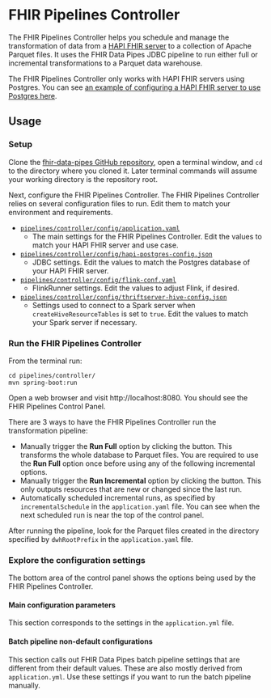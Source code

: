# FHIR Pipelines Controller

The FHIR Pipelines Controller helps you schedule and manage the transformation
of data from a [HAPI FHIR server](https://hapifhir.io/) to a collection of
Apache Parquet files. It uses the FHIR Data Pipes JDBC pipeline to run either
full or incremental transformations to a Parquet data warehouse.

The FHIR Pipelines Controller only works with HAPI FHIR servers using Postgres.
You can see
[an example of configuring a HAPI FHIR server to use Postgres here](https://github.com/hapifhir/hapi-fhir-jpaserver-starter#postgresql-configuration).

## Usage

### Setup

Clone the
[fhir-data-pipes GitHub repository](https://github.com/google/fhir-data-pipes),
open a terminal window, and `cd` to the directory where you cloned it. Later
terminal commands will assume your working directory is the repository root.

Next, configure the FHIR Pipelines Controller. The FHIR Pipelines Controller
relies on several configuration files to run. Edit them to match your
environment and requirements.

- <code>[pipelines/controller/config/application.yaml](https://github.com/google/fhir-data-pipes/blob/master/pipelines/controller/config/application.yaml)</code>
  - The main settings for the FHIR Pipelines Controller. Edit the values to
    match your HAPI FHIR server and use case.
- <code>[pipelines/controller/config/hapi-postgres-config.json](https://github.com/google/fhir-data-pipes/blob/master/pipelines/controller/config/hapi-postgres-config.json)</code>
  - JDBC settings. Edit the values to match the Postgres database of your HAPI
    FHIR server.
- <code>[pipelines/controller/config/flink-conf.yaml](https://github.com/google/fhir-data-pipes/blob/master/pipelines/controller/config/flink-conf.yaml)</code>
  - FlinkRunner settings. Edit the values to adjust Flink, if desired.
- <code>[pipelines/controller/config/thriftserver-hive-config.json](https://github.com/google/fhir-data-pipes/blob/master/pipelines/controller/config/thriftserver-hive-config.json)</code>
  - Settings used to connect to a Spark server when
    <code>createHiveResourceTables</code> is set to <code>true</code>. Edit the
    values to match your Spark server if necessary.

### Run the FHIR Pipelines Controller

From the terminal run:

```
cd pipelines/controller/
mvn spring-boot:run
```

Open a web browser and visit http://localhost:8080. You should see the FHIR
Pipelines Control Panel.

There are 3 ways to have the FHIR Pipelines Controller run the transformation
pipeline:

- Manually trigger the **Run Full** option by clicking the button. This
  transforms the whole database to Parquet files. You are required to use the
  **Run Full** option once before using any of the following incremental
  options.
- Manually trigger the **Run Incremental** option by clicking the button. This
  only outputs resources that are new or changed since the last run.
- Automatically scheduled incremental runs, as specified by
  `incrementalSchedule` in the `application.yaml` file. You can see when the
  next scheduled run is near the top of the control panel.

After running the pipeline, look for the Parquet files created in the directory
specified by `dwhRootPrefix` in the `application.yaml` file.

### Explore the configuration settings

The bottom area of the control panel shows the options being used by the FHIR
Pipelines Controller.

#### Main configuration parameters

This section corresponds to the settings in the `application.yml` file.

#### Batch pipeline non-default configurations

This section calls out FHIR Data Pipes batch pipeline settings that are
different from their default values. These are also mostly derived from
`application.yml`. Use these settings if you want to run the batch pipeline
manually.
